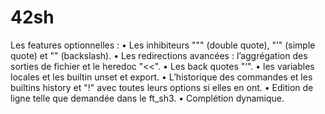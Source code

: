 # 42sh

Les features optionnelles :
• Les inhibiteurs """ (double quote), "’" (simple quote) et "\" (backslash).
• Les redirections avancées : l’aggrégation des sorties de fichier et le heredoc "<<".
• Les back quotes "‘".
• les variables locales et les builtin unset et export.
• L’historique des commandes et les builtins history et "!" avec toutes leurs options
si elles en ont.
• Edition de ligne telle que demandée dans le ft_sh3.
• Complétion dynamique.

